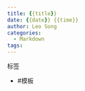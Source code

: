 ```yaml
---
title: {{title}}
date: {{date}} {{time}}
author: Leo Song
categories:
  - Markdown
tags:
---
```

标签
- #模板 
## 